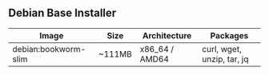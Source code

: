 ## Debian Base Installer

| Image                | Size   | Architecture   | Packages                   |
| -------------------- | ------ | -------------- | -------------------------- |
| debian:bookworm-slim | ~111MB | x86_64 / AMD64 | curl, wget, unzip, tar, jq |
